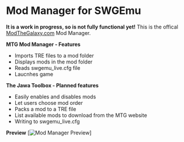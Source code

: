 ﻿# Mod Manager for SWGEmu
**It is a work in progress, so is not fully functional yet!**
This is the offical [ModTheGalaxy.com](https://modthegalaxy.com/) Mod Manager.


**MTG Mod Manager - Features**
* Imports TRE files to a mod folder
* Displays mods in the mod folder
* Reads swgemu_live.cfg file
* Laucnhes game

**The Jawa Toolbox - Planned features**
* Easily enables and disables mods
* Let users choose mod order
* Packs a mod to a TRE file 
* List available mods to download from the MTG website
* Writing to swgemu_live.cfg

**Preview**
[![Mod Manager Preview](https://media.discordapp.net/attachments/605830172721283082/1087615977262420008/image.png)]